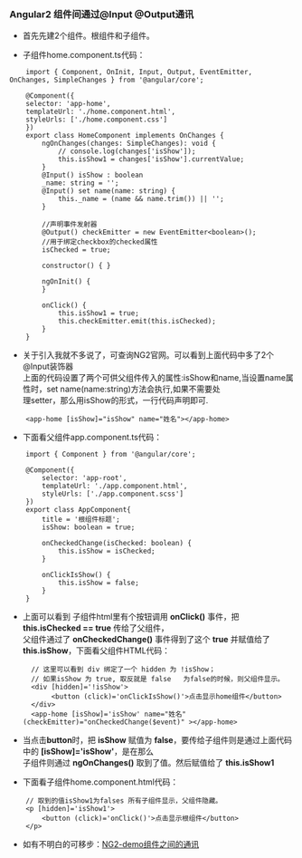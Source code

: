 ### Angular2 组件间通过@Input @Output通讯

* 首先先建2个组件。根组件和子组件。

* 子组件home.component.ts代码：

```
    import { Component, OnInit, Input, Output, EventEmitter, OnChanges, SimpleChanges } from '@angular/core';

    @Component({
    selector: 'app-home',
    templateUrl: './home.component.html',
    styleUrls: ['./home.component.css']
    })
    export class HomeComponent implements OnChanges {
        ngOnChanges(changes: SimpleChanges): void {
            // console.log(changes['isShow']);
            this.isShow1 = changes['isShow'].currentValue;
        }
        @Input() isShow : boolean
        _name: string = '';
        @Input() set name(name: string) {
            this._name = (name && name.trim()) || '';
        }

        //声明事件发射器
        @Output() checkEmitter = new EventEmitter<boolean>();
        //用于绑定checkbox的checked属性
        isChecked = true;
        
        constructor() { }

        ngOnInit() {
        }

        onClick() {
            this.isShow1 = true;
            this.checkEmitter.emit(this.isChecked);
        }
    }
```

* 关于引入我就不多说了，可查询NG2官网。可以看到上面代码中多了2个 @Input装饰器   
   上面的代码设置了两个可供父组件传入的属性:isShow和name,当设置name属性时，set name(name:string)方法会执行,如果不需要处   
   理setter，那么用isShow的形式，一行代码声明即可.

```
    <app-home [isShow]="isShow" name="姓名"></app-home>
```

* 下面看父组件app.component.ts代码：

```
    import { Component } from '@angular/core';

    @Component({
        selector: 'app-root',
        templateUrl: './app.component.html',
        styleUrls: ['./app.component.scss']
    })
    export class AppComponent{
        title = '根组件标题';
        isShow: boolean = true;

        onCheckedChange(isChecked: boolean) {
            this.isShow = isChecked;
        }

        onClickIsShow() {
            this.isShow = false;
        }
    }

```

* 上面可以看到 子组件html里有个按钮调用 **onClick()** 事件，把 **this.isChecked == true** 传给了父组件，  
  父组件通过了 **onCheckedChange()** 事件得到了这个 **true** 并赋值给了**this.isShow**，下面看父组件HTML代码：  

  ```
    // 这里可以看到 div 绑定了一个 hidden 为 !isShow；
    // 如果isShow 为 true, 取反就是 false   为false的时候，则父组件显示。
    <div [hidden]='!isShow'>
         <button (click)='onClickIsShow()'>点击显示home组件</button>
    </div>
    <app-home [isShow]='isShow' name="姓名" (checkEmitter)="onCheckedChange($event)" ></app-home>
  ```
  
* 当点击**button**时，把 **isShow** 赋值为 **false**，要传给子组件则是通过上面代码中的 **[isShow]='isShow'**，是在那么   
  子组件则通过 **ngOnChanges()** 取到了值。然后赋值给了 **this.isShow1**

* 下面看子组件home.component.html代码：

```
    // 取到的值isShow1为falses 所有子组件显示，父组件隐藏。
    <p [hidden]='isShow1'>
        <button (click)='onClick()'>点击显示根组件</button>
    </p>

```

* 如有不明白的可移步：[NG2-demo组件之间的通讯](../demo/zujianchuanzhi)